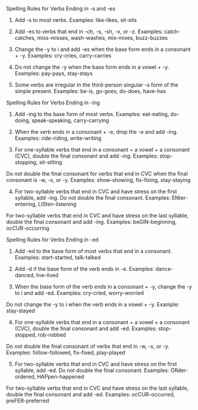 Spelling Rules for Verbs Ending in -s and -es

1. Add -s to most verbs.
Examples: like-likes, sit-sits

2. Add -es to verbs that end in -ch, -s, -sh, -x, or -z.
Examples: catch-catches, miss-misses, wash-washes, mix-mixes, buzz-buzzes

3. Change the -y to i and add -es when the base form ends in a consonant + -y.
Examples: cry-cries, carry-carries

4. Do not change the -y when the base form ends in a vowel + -y.
Examples: pay-pays, stay-stays

5. Some verbs are irregular in the third-person singular -s form of the simple present.
Examples: be-is, go-goes, do-does, have-has

Spelling Rules for Verbs Ending in -ing

1. Add -ing to the base form of most verbs.
Examples: eat-eating, do-doing, speak-speaking, carry-carrying

2. When the verb ends in a consonant + -e, drop the -e and add -ing.
Examples: ride-riding, write-writing

3. For one-syllable verbs that end in a consonant + a vowel + a consonant (CVC), double the final consonant and add -ing.
Examples: stop-stopping, sit-sitting

Do not double the final consonant for verbs that end in CVC when the final consonant is -w, -x, or -y.
Examples: show-showing, fix-fixing, stay-staying

4. For two-syllable verbs that end in CVC and have stress on the first syllable, add -ing. Do not double the final consonant.
Examples: ENter-entering, LISten-listening

For two-syllable verbs that end in CVC and have stress on the last syllable, double the final consonant and add -ing.
Examples: beGIN-beginning, ocCUR-occurring

Spelling Rules for Verbs Ending in -ed

1. Add -ed to the base form of most verbs that end in a consonant.
Examples: start-started, talk-talked

2. Add -d if the base form of the verb ends in -e.
Examples: dance-danced, live-lived

3. When the base form of the verb ends in a consonant + -y, change the -y to i and add -ed.
Examples: cry-cried, worry-worried

Do not change the -y to i when the verb ends in a vowel + -y.
Example: stay-stayed

4. For one-syllable verbs that end in a consonant + a vowel + a consonant (CVC), double the final consonant and add -ed.
Examples: stop-stopped, rob-robbed

Do not double the final consonant of verbs that end in -w, -x, or -y.
Examples: follow-followed, fix-fixed, play-played

5. For two-syllable verbs that end in CVC and have stress on the first syllable, add -ed. Do not double the final consonant.
Examples: ORder-ordered, HAPpen-happened

For two-syllable verbs that end in CVC and have stress on the last syllable, double the final consonant and add -ed.
Examples: ocCUR-occurred, preFER-preferred